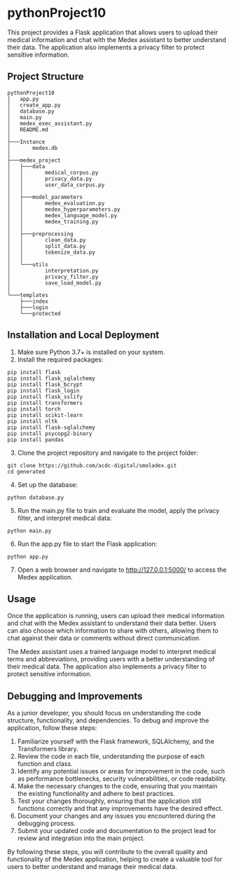 # pythonProject10

This project provides a Flask application that allows users to upload their medical information and chat with the Medex assistant to better understand their data. The application also implements a privacy filter to protect sensitive information.

## Project Structure

```
pythonProject10
│   app.py
│   create_app.py
│   database.py
│   main.py
│   medex_exec_assistant.py
│   README.md
│
├───Instance
│       medex.db
│
├───medex_project
│   ├───data
│   │       medical_corpus.py
│   │       privacy_data.py
│   │       user_data_corpus.py
│   │
│   ├───model_parameters
│   │       medex_evaluation.py
│   │       medex_hyperparameters.py
│   │       medex_language_model.py
│   │       medex_training.py
│   │
│   ├───preprocessing
│   │       clean_data.py
│   │       split_data.py
│   │       tokenize_data.py
│   │
│   └───utils
│           interpretation.py
│           privacy_filter.py
│           save_load_model.py
│
└───templates
    ├───index
    ├───login
    └───protected
```

## Installation and Local Deployment

1. Make sure Python 3.7+ is installed on your system.
2. Install the required packages:

```
pip install flask
pip install flask_sqlalchemy
pip install flask_bcrypt
pip install flask_login
pip install flask_sslify
pip install transformers
pip install torch
pip install scikit-learn
pip install nltk
pip install flask-sqlalchemy 
pip install psycopg2-binary
pip install pandas
```

3. Clone the project repository and navigate to the project folder:

```
git clone https://github.com/acdc-digital/smoladex.git
cd generated
```

4. Set up the database:

```
python database.py
```

5. Run the main.py file to train and evaluate the model, apply the privacy filter, and interpret medical data:

```
python main.py
```

6. Run the app.py file to start the Flask application:

```
python app.py
```

7. Open a web browser and navigate to http://127.0.0.1:5000/ to access the Medex application.

## Usage

Once the application is running, users can upload their medical information and chat with the Medex assistant to understand their data better. Users can also choose which information to share with others, allowing them to chat against their data or comments without direct communication.

The Medex assistant uses a trained language model to interpret medical terms and abbreviations, providing users with a better understanding of their medical data. The application also implements a privacy filter to protect sensitive information.

## Debugging and Improvements

As a junior developer, you should focus on understanding the code structure, functionality, and dependencies. To debug and improve the application, follow these steps:

1. Familiarize yourself with the Flask framework, SQLAlchemy, and the Transformers library.
2. Review the code in each file, understanding the purpose of each function and class.
3. Identify any potential issues or areas for improvement in the code, such as performance bottlenecks, security vulnerabilities, or code readability.
4. Make the necessary changes to the code, ensuring that you maintain the existing functionality and adhere to best practices.
5. Test your changes thoroughly, ensuring that the application still functions correctly and that any improvements have the desired effect.
6. Document your changes and any issues you encountered during the debugging process.
7. Submit your updated code and documentation to the project lead for review and integration into the main project.

By following these steps, you will contribute to the overall quality and functionality of the Medex application, helping to create a valuable tool for users to better understand and manage their medical data.